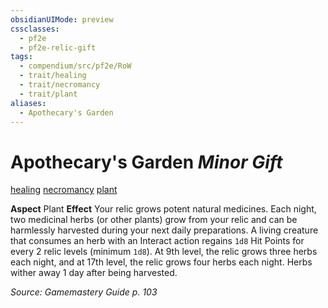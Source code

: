 ```yaml
---
obsidianUIMode: preview
cssclasses:
  - pf2e
  - pf2e-relic-gift
tags:
  - compendium/src/pf2e/RoW
  - trait/healing
  - trait/necromancy
  - trait/plant
aliases:
  - Apothecary's Garden
---
```

# Apothecary's Garden *Minor Gift*  
[healing](rules/traits/healing.md "Healing Item Trait")  [necromancy](rules/traits/necromancy.md "Necromancy Item Trait")  [plant](rules/traits/plant.md "Plant Item Trait")  

**Aspect** Plant
**Effect** Your relic grows potent natural medicines. Each night, two medicinal herbs (or other plants) grow from your relic and can be harmlessly harvested during your next daily preparations. A living creature that consumes an herb with an Interact action regains `1d8` Hit Points for every 2 relic levels (minimum `1d8`). At 9th level, the relic grows three herbs each night, and at 17th level, the relic grows four herbs each night. Herbs wither away 1 day after being harvested.

*Source: Gamemastery Guide p. 103*  